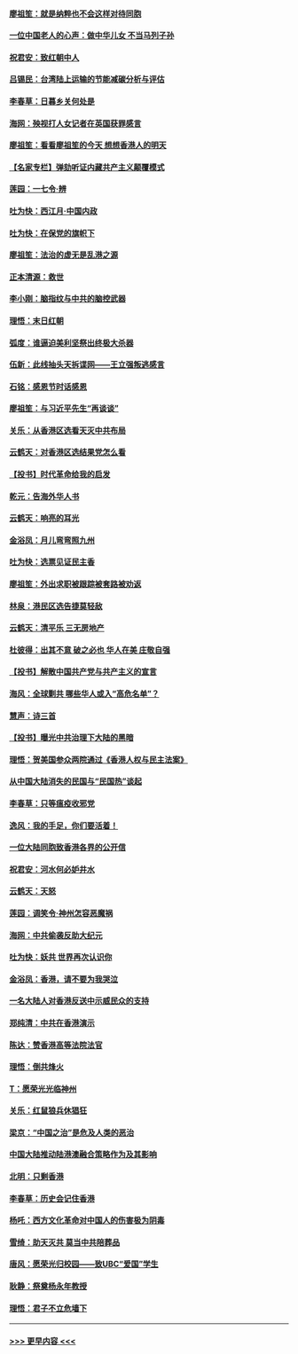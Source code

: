 #### [廖祖笙：就是纳粹也不会这样对待同胞](../pages/nsc993/n11697658.md?t=12040544) 
#### [一位中国老人的心声：做中华儿女 不当马列子孙](../pages/nsc993/n11697525.md?t=12040544) 
#### [祝君安：致红朝中人](../pages/nsc993/n11697518.md?t=12040544) 
#### [吕锡民：台湾陆上运输的节能减碳分析与评估](../pages/nsc993/n11694983.md?t=12040544) 
#### [李春草：日暮乡关何处是](../pages/nsc993/n11694805.md?t=12040544) 
#### [海网：殃视打人女记者在英国获罪感言](../pages/nsc993/n11693832.md?t=12040544) 
#### [廖祖笙：看看廖祖笙的今天 想想香港人的明天](../pages/nsc993/n11693707.md?t=12040544) 
#### [【名家专栏】弹劾听证内藏共产主义颠覆模式](../pages/nsc993/n11693563.md?t=12040544) 
#### [莲园：一七令‧辨](../pages/nsc993/n11692558.md?t=12040544) 
#### [吐为快：西江月·中国内政](../pages/nsc993/n11692071.md?t=12040544) 
#### [吐为快：在保党的旗帜下](../pages/nsc993/n11691188.md?t=12040544) 
#### [廖祖笙：法治的虚无是乱港之源](../pages/nsc993/n11690605.md?t=12040544) 
#### [正本清源：救世](../pages/nsc993/n11689134.md?t=12040544) 
#### [李小刚：脑指纹与中共的脑控武器](../pages/nsc993/n11688900.md?t=12040544) 
#### [理悟：末日红朝](../pages/nsc993/n11688829.md?t=12040544) 
#### [弧度：谁逼迫美利坚祭出终极大杀器](../pages/nsc993/n11688735.md?t=12040544) 
#### [伍新：此线抽头天拆谍网——王立强叛逃感言](../pages/nsc993/n11687981.md?t=12040544) 
#### [石铭：感恩节时话感恩](../pages/nsc993/n11687568.md?t=12040544) 
#### [廖祖笙：与习近平先生“再谈谈”](../pages/nsc993/n11687005.md?t=12040544) 
#### [关乐：从香港区选看天灭中共布局](../pages/nsc993/n11686647.md?t=12040544) 
#### [云鹤天：对香港区选结果党怎么看](../pages/nsc993/n11686216.md?t=12040544) 
#### [【投书】时代革命给我的启发](../pages/nsc993/n11684287.md?t=12040544) 
#### [乾元：告海外华人书](../pages/nsc993/n11684044.md?t=12040544) 
#### [云鹤天：响亮的耳光](../pages/nsc993/n11684254.md?t=12040544) 
#### [金浴凤：月儿弯弯照九州](../pages/nsc993/n11684231.md?t=12040544) 
#### [吐为快：选票见证民主香](../pages/nsc993/n11684206.md?t=12040544) 
#### [廖祖笙：外出求职被跟踪被套路被劝返](../pages/nsc993/n11683874.md?t=12040544) 
#### [林泉：港民区选告捷莫轻敌](../pages/nsc993/n11683930.md?t=12040544) 
#### [云鹤天：清平乐 三无房地产](../pages/nsc993/n11681521.md?t=12040544) 
#### [杜彼得：出其不意 破之必也 华人在美 庄敬自强](../pages/nsc993/n11679554.md?t=12040544) 
#### [【投书】解散中国共产党与共产主义的宣言](../pages/nsc993/n11679177.md?t=12040544) 
#### [海风：全球剿共 哪些华人或入“高危名单”？](../pages/nsc993/n11678617.md?t=12040544) 
#### [慧声：诗三首](../pages/nsc993/n11678848.md?t=12040544) 
#### [【投书】曝光中共治理下大陆的黑暗](../pages/nsc993/n11678674.md?t=12040544) 
#### [理悟：贺美国参众两院通过《香港人权与民主法案》](../pages/nsc993/n11678104.md?t=12040544) 
#### [从中国大陆消失的民国与“民国热”谈起](../pages/nsc993/n11678075.md?t=12040544) 
#### [李春草：只等瘟疫收邪党](../pages/nsc993/n11677308.md?t=12040544) 
#### [逸风：我的手足，你们要活着！](../pages/nsc993/n11676352.md?t=12040544) 
#### [一位大陆同胞致香港各界的公开信](../pages/nsc993/n11675761.md?t=12040544) 
#### [祝君安：河水何必妒井水](../pages/nsc993/n11675746.md?t=12040544) 
#### [云鹤天：天怒](../pages/nsc993/n11675718.md?t=12040544) 
#### [莲园：调笑令‧神州怎容恶魔祸](../pages/nsc993/n11675648.md?t=12040544) 
#### [海网：中共偷袭反助大纪元](../pages/nsc993/n11673515.md?t=12040544) 
#### [吐为快：妖共 世界再次认识你](../pages/nsc993/n11673506.md?t=12040544) 
#### [金浴凤：香港，请不要为我哭泣](../pages/nsc993/n11673248.md?t=12040544) 
#### [一名大陆人对香港反送中示威民众的支持](../pages/nsc993/n11672615.md?t=12040544) 
#### [郑纯清：中共在香港演示](../pages/nsc993/n11670539.md?t=12040544) 
#### [陈达：赞香港高等法院法官](../pages/nsc993/n11669542.md?t=12040544) 
#### [理悟：倒共烽火](../pages/nsc993/n11668844.md?t=12040544) 
#### [T：愿荣光光临神州](../pages/nsc993/n11668421.md?t=12040544) 
#### [关乐：红鼠狼兵休猖狂](../pages/nsc993/n11668378.md?t=12040544) 
#### [梁京：“中国之治”是危及人类的恶治](../pages/nsc993/n11668328.md?t=12040544) 
#### [中国大陆推动陆港澳融合策略作为及其影响](../pages/nsc993/n11668157.md?t=12040544) 
#### [北明：只剩香港](../pages/nsc993/n11668002.md?t=12040544) 
#### [李春草：历史会记住香港](../pages/nsc993/n11667927.md?t=12040544) 
#### [杨吒：西方文化革命对中国人的伤害极为阴毒](../pages/nsc993/n11664521.md?t=12040544) 
#### [雪绮：助天灭共 莫当中共陪葬品](../pages/nsc993/n11662650.md?t=12040544) 
#### [唐风：愿荣光归校园——致UBC“爱国”学生](../pages/nsc993/n11662194.md?t=12040544) 
#### [耿静：祭奠杨永年教授](../pages/nsc993/n11662514.md?t=12040544) 
#### [理悟：君子不立危墙下](../pages/nsc993/n11662172.md?t=12040544) 

----
#### [ >>> 更早内容 <<< ](../indexes/nsc993-earlier.md)
